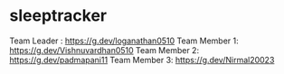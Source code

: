 # sleeptracker
Team Leader : https://g.dev/loganathan0510
Team Member 1: https://g.dev/Vishnuvardhan0510
Team Member 2: https://g.dev/padmapani11
Team Member 3: https://g.dev/Nirmal20023
